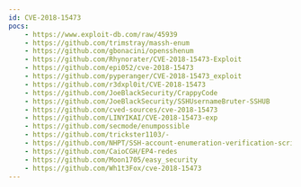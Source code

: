 ```yaml
---
id: CVE-2018-15473
pocs: 
    - https://www.exploit-db.com/raw/45939
    - https://github.com/trimstray/massh-enum
    - https://github.com/gbonacini/opensshenum
    - https://github.com/Rhynorater/CVE-2018-15473-Exploit
    - https://github.com/epi052/cve-2018-15473
    - https://github.com/pyperanger/CVE-2018-15473_exploit
    - https://github.com/r3dxpl0it/CVE-2018-15473
    - https://github.com/JoeBlackSecurity/CrappyCode
    - https://github.com/JoeBlackSecurity/SSHUsernameBruter-SSHUB
    - https://github.com/cved-sources/cve-2018-15473
    - https://github.com/LINYIKAI/CVE-2018-15473-exp
    - https://github.com/secmode/enumpossible
    - https://github.com/trickster1103/-
    - https://github.com/NHPT/SSH-account-enumeration-verification-script
    - https://github.com/CaioCGH/EP4-redes
    - https://github.com/Moon1705/easy_security
    - https://github.com/Wh1t3Fox/cve-2018-15473
---
```

